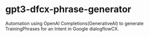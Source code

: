 # gpt3-dfcx-phrase-generator
Automation using OpenAI Completions(GenerativeAI) to generate TrainingPhrases for an Intent in Google dialogflowCX. 
